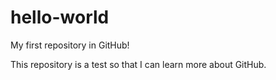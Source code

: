 # hello-world
My first repository in GitHub!

This repository is a test so that I can learn more about GitHub. 
